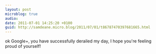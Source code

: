 ```yaml
---
layout: post
microblog: true
audio: 
date: 2011-07-01 14:25:20 +0100
guid: http://samdeane.micro.blog/2011/07/01/t86787470397681665.html
---
```

ok Google+, you have successfully derailed my day, I hope you're feeling proud of yourself!

